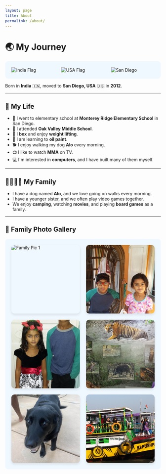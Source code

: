 ```yaml
---
layout: page
title: About
permalink: /about/
---
```

# 🌏 My Journey

<div style="display: flex; justify-content: center; align-items: center; gap: 20px; padding: 20px; background-color: #f0f8ff; border-radius: 10px;">
    <img src="https://upload.wikimedia.org/wikipedia/en/thumb/4/41/Flag_of_India.svg/1200px-Flag_of_India.svg.png" alt="India Flag" width="150" />
    <img src="https://upload.wikimedia.org/wikipedia/commons/thumb/a/a9/Flag_of_the_United_States_%28DoS_ECA_Color_Standard%29.svg/255px-Flag_of_the_United_States_%28DoS_ECA_Color_Standard%29.svg.png" alt="USA Flag" width="150" />
    <img src="https://www.civitatis.com/blog/wp-content/uploads/2022/10/que-ver-san-diego.jpg" alt="San Diego" width="150" />
</div>

Born in **India** 🇮🇳, moved to **San Diego, USA** 🇺🇸 in **2012**.

---

## 🎨 My Life

- 🏫 I went to elementary school at **Monterey Ridge Elementary School** in San Diego.
- 🏫 I attended **Oak Valley Middle School**.
- 🥊 I **box** and enjoy **weight lifting**.
- 🎨 I am learning to **oil paint**.
- 🐕 I enjoy walking my dog **Alo** every morning.
- 📺 I like to watch **MMA** on TV.
- 💻 I'm interested in **computers**, and I have built many of them myself.

---

## 👨‍👩‍👧‍👦 My Family

- I have a dog named **Alo**, and we love going on walks every morning.
- I have a younger sister, and we often play video games together.
- We enjoy **camping**, watching **movies**, and playing **board games** as a family.

---

## 📸 Family Photo Gallery

<div style="display: grid; grid-template-columns: repeat(auto-fit, minmax(200px, 1fr)); gap: 20px; padding: 20px; background-color: #f0f8ff; border-radius: 10px;">
    <img src="../images/aranyapic1.jpg" alt="Family Pic 1" style="width: 100%; aspect-ratio: 1/1; object-fit: cover; border-radius: 10px; box-shadow: 0px 4px 8px rgba(0,0,0,0.1);" onclick="openImage(this.src)">
    <img src="../images/aranyapic2.jpg" alt="Family Pic 2" style="width: 100%; aspect-ratio: 1/1; object-fit: cover; border-radius: 10px; box-shadow: 0px 4px 8px rgba(0,0,0,0.1);" onclick="openImage(this.src)">
    <img src="../images/aranya4.jpg" alt="Family Pic 2" style="width: 100%; aspect-ratio: 1/1; object-fit: cover; border-radius: 10px; box-shadow: 0px 4px 8px rgba(0,0,0,0.1);" onclick="openImage(this.src)">
    <img src="../images/aranya5.jpg" alt="Family Pic 2" style="width: 100%; aspect-ratio: 1/1; object-fit: cover; border-radius: 10px; box-shadow: 0px 4px 8px rgba(0,0,0,0.1);" onclick="openImage(this.src)">
    <img src="../images/dogg2.jpg" alt="Family Pic 2" style="width: 100%; aspect-ratio: 1/1; object-fit: cover; border-radius: 10px; box-shadow: 0px 4px 8px rgba(0,0,0,0.1);" onclick="openImage(this.src)">
    <img src="../images/guac.jpg" alt="Family Pic 2" style="width: 100%; aspect-ratio: 1/1; object-fit: cover; border-radius: 10px; box-shadow: 0px 4px 8px rgba(0,0,0,0.1);" onclick="openImage(this.src)">
</div>



